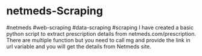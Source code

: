 # netmeds-Scraping
#netmeds 
#web-scraping 
#data-scraping 
#scraping
I have created a basic python script to extract prescription details from netmeds.com/prescription.
There are multiple function but you need to call mg and provide the link in url variable and you will get the details from Netmeds site.
